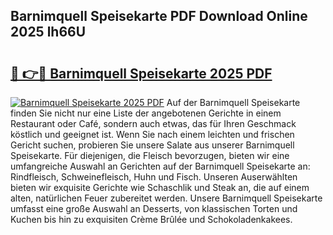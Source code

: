 ## Barnimquell Speisekarte PDF Download Online 2025 lh66U

# <h2><a href="http://gc7fxp.nevu.top/?p=Barnimquell+Speisekarte">🔗 👉🔴 Barnimquell Speisekarte 2025 PDF</a></h2>

[![Barnimquell Speisekarte 2025 PDF](https://i.imgur.com/dBaPXMq.png)](http://gc7fxp.nevu.top/?p=Barnimquell+Speisekarte)
Auf der Barnimquell Speisekarte finden Sie nicht nur eine Liste der angebotenen Gerichte in einem Restaurant oder Café, sondern auch etwas, das für Ihren Geschmack köstlich und geeignet ist. Wenn Sie nach einem leichten und frischen Gericht suchen, probieren Sie unsere Salate aus unserer Barnimquell Speisekarte. Für diejenigen, die Fleisch bevorzugen, bieten wir eine umfangreiche Auswahl an Gerichten auf der Barnimquell Speisekarte an: Rindfleisch, Schweinefleisch, Huhn und Fisch. Unseren Auserwählten bieten wir exquisite Gerichte wie Schaschlik und Steak an, die auf einem alten, natürlichen Feuer zubereitet werden. Unsere Barnimquell Speisekarte umfasst eine große Auswahl an Desserts, von klassischen Torten und Kuchen bis hin zu exquisiten Crème Brûlée und Schokoladenkakees.
